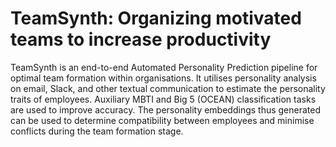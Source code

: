 # TeamSynth: Organizing motivated teams to increase productivity

TeamSynth is an end-to-end Automated Personality Prediction pipeline for optimal team formation within organisations. It utilises personality analysis on email, Slack, and other textual communication to estimate the personality traits of employees. Auxiliary MBTI and Big 5 (OCEAN) classification tasks are used to improve accuracy. The personality embeddings thus generated can be used to determine compatibility between employees and minimise conflicts during the team formation stage.
